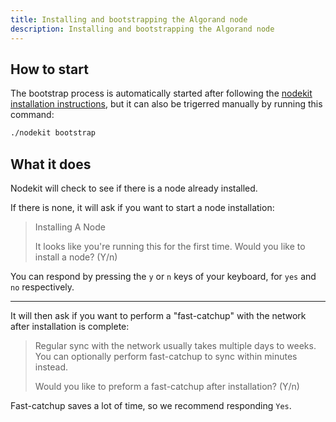 ```yaml
---
title: Installing and bootstrapping the Algorand node
description: Installing and bootstrapping the Algorand node
---
```


## How to start

The bootstrap process is automatically started after following the [nodekit installation instructions](/guides/10-getting-started), but it can also be trigerred manually by running this command:

```bash
./nodekit bootstrap
```

## What it does

Nodekit will check to see if there is a node already installed.

If there is none, it will ask if you want to start a node installation:

> Installing A Node
>
> It looks like you're running this for the first time. Would you like to install a node? (Y/n)

You can respond by pressing the `y` or `n` keys of your keyboard, for `yes` and `no` respectively.

---

It will then ask if you want to perform a "fast-catchup" with the network after installation is complete:

> Regular sync with the network usually takes multiple days to weeks. You can optionally perform fast-catchup to sync within minutes instead.
>
> Would you like to preform a fast-catchup after installation? (Y/n)

Fast-catchup saves a lot of time, so we recommend responding `Yes`.
